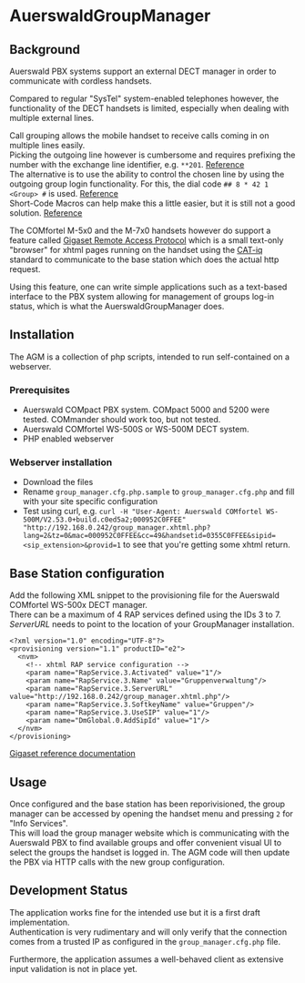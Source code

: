 # AuerswaldGroupManager

## Background

Auerswald PBX systems support an external DECT manager in order to communicate with cordless handsets.

Compared to regular "SysTel" system-enabled telephones however, the functionality of the DECT handsets
is limited, especially when dealing with multiple external lines.

Call grouping allows the mobile handset to receive calls coming in on multiple lines easily.  
Picking the outgoing line however is cumbersome and requires prefixing the number
with the exchange line identifier, e.g. `**201`. [Reference](https://docs.auerswald.de/COMpact_5200_5500_R/Help_en_12/index.html#page/Buch1/gezieltvoipzugang_reference.html)  
The alternative is to use the ability to control the chosen line by using the outgoing group
login functionality. For this, the dial code `## 8 * 42 1 <Group> #` is used. [Reference](https://docs.auerswald.de/COMpact_5200_5500_R/Help_en_12/index.html#page/Buch1/gruppen_reference.html)  
Short-Code Macros can help make this a little easier, but it is still not a good solution. [Reference](https://docs.auerswald.de/COMpact_5200_5500_R/Help_en_12/index.html#page/Buch1/kurzwahlmakros_verwaltung_reference.html)

The COMfortel M-5x0 and the M-7x0 handsets however do support a feature called [Gigaset Remote Access Protocol](https://teamwork.gigaset.com/gigawiki/pages/viewpage.action?pageId=719192307) which is a small text-only "browser" for xhtml pages running on the handset using the [CAT-iq](https://en.wikipedia.org/wiki/CAT-iq) standard to communicate to the base station which does the actual http request.

Using this feature, one can write simple applications such as a text-based interface to the PBX system allowing for management of groups log-in status, which is what the AuerswaldGroupManager does.

## Installation

The AGM is a collection of php scripts, intended to run self-contained on a webserver.

### Prerequisites

- Auerswald COMpact PBX system. COMpact 5000 and 5200 were tested. COMmander should work too, but not tested.
- Auerswald COMfortel WS-500S or WS-500M DECT system.
- PHP enabled webserver

### Webserver installation

- Download the files
- Rename `group_manager.cfg.php.sample` to `group_manager.cfg.php` and fill with your site specific configuration
- Test using curl, e.g. `curl -H "User-Agent: Auerswald COMfortel WS-500M/V2.53.0+build.c0ed5a2;000952C0FFEE" "http://192.168.0.242/group_manager.xhtml.php?lang=2&tz=0&mac=000952C0FFEE&cc=49&handsetid=0355C0FFEE&sipid=<sip_extension>&provid=1` to see that you're getting some xhtml return.

## Base Station configuration

Add the following XML snippet to the provisioning file for the Auerswald COMfortel WS-500x DECT manager.  
There can be a maximum of 4 RAP services defined using the IDs 3 to 7.  
_ServerURL_ needs to point to the location of your GroupManager installation.

```
<?xml version="1.0" encoding="UTF-8"?>
<provisioning version="1.1" productID="e2">
  <nvm>
    <!-- xhtml RAP service configuration -->
    <param name="RapService.3.Activated" value="1"/>
    <param name="RapService.3.Name" value="Gruppenverwaltung"/>
    <param name="RapService.3.ServerURL" value="http://192.168.0.242/group_manager.xhtml.php"/>
    <param name="RapService.3.SoftkeyName" value="Gruppen"/>
    <param name="RapService.3.UseSIP" value="1"/>
    <param name="DmGlobal.0.AddSipId" value="1"/>
  </nvm>
</provisioning>
```

[Gigaset reference documentation](https://teamwork.gigaset.com/gigawiki/pages/viewpage.action?pageId=828671569)

## Usage

Once configured and the base station has been reporivisioned, the group manager can be accessed by opening the
handset menu and pressing `2` for "Info Services".  
This will load the group manager website which is communicating with the Auerswald PBX to find available groups and offer
convenient visual UI to select the groups the handset is logged in.
The AGM code will then update the PBX via HTTP calls with the new group configuration.

## Development Status

The application works fine for the intended use but it is a first draft implementation.  
Authentication is very rudimentary and will only verify that the connection comes from a trusted IP
as configured in the `group_manager.cfg.php` file.

Furthermore, the application assumes a well-behaved client as extensive input validation is not in place yet.
